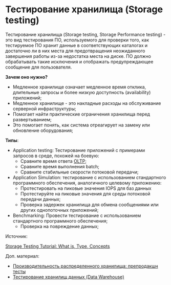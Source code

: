 # Тестирование хранилища (Storage testing)

Тестирование хранилища (Storage testing, Storage Performance testing) - это вид тестирования ПО, используемого для проверки того, как тестируемое ПО хранит данные в соответствующих каталогах и достаточно ли в них места для предотвращения неожиданного завершения работы из-за недостатка места на диске. ПО должно обрабатывать такие исключения и отображать предупреждающее сообщение для пользователя.

**Зачем оно нужно?**

* Медленное хранилище означает медленное время отклика, длительные запросы и более низкую доступность (availability) приложений;
* Медленное хранилище - это накладные расходы на обслуживание серверной инфраструктуры;
* Помогает найти практические ограничения хранилища перед развертыванием;
* Это помогает понять, как система отреагирует на замену или обновление оборудования;

**Типы**:

* Application testing: Тестирование приложений с примерами запросов в среде, похожей на боевую:
  * Сравните время ответа [OLTP](https://www.oracle.com/database/what-is-oltp/);
  * Сравните время выполнения batch;
  * Сравните стабильные скорости потоковой передачи;
* Application Simulation: тестирование с использованием стандартного программного обеспечения, аналогичного целевому приложению:
  * Протестировать на пиковые значения IOPS для баз данных
  * Протестируйте на пиковые значения для среды потоковой передачи данных;
  * Проверка задержек хранилища для обмена сообщениями или других однопоточных приложений;
* Benchmarking: Провести тестирование с использованием стандартного программного обеспечения;
  * Проверка на повреждение данных;

Источник:

[Storage Testing Tutorial: What is, Type, Concepts](https://www.guru99.com/storage-testing.html)

Доп. материал:

* [Производительность распределенного хранилища: препродакшн тесты](https://habr.com/ru/company/selectel/blog/547314/)
* [Тестирование хранилищ данных (Data Warehouse)](https://habr.com/ru/company/tinkoff/blog/302670/)
